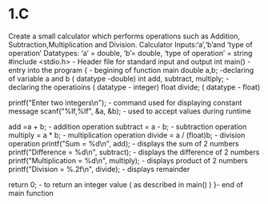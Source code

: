 # 1.C
Create a small calculator which performs operations such as Addition, Subtraction,Multiplication and Division.  Calculator Inputs:‘a’,‘b’and ‘type of operation’  Datatypes: ‘a’ = double, ‘b’= double, ‘type of operation’ = string
#include <stdio.h> - Header file for standard input and output
int main() - entry into the program
{ - begining of function main
   double a,b; -declaring of variable a and b ( datatype -double)
   int add, subtract, multiply; - declaring the operatioins ( datatype - integer)
   float divide; ( datatype - float)
 
   printf("Enter two integers\n"); - command used for displaying constant message
   scanf("%lf,%lf", &a, &b); - used to accept values during runtime
 
   add =a + b; - addition operation
   subtract = a - b; - subtraction operation
   multiply = a * b; - multiplication operation 
   divide = a / (float)b;  - division operation
   printf("Sum = %d\n", add); - displays the sum of 2 numbers
   printf("Difference = %d\n", subtract); - displays the difference of 2 numbers
   printf("Multiplication = %d\n", multiply); - displays product of 2 numbers
   printf("Division = %.2f\n", divide); - displays remainder 
 
   return 0; - to return an integer value ( as described in main() )
}- end of main function
